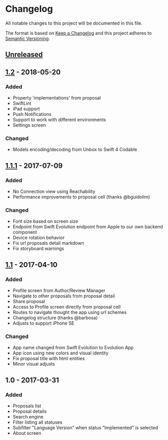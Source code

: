 # Changelog
All notable changes to this project will be documented in this file.

The format is based on [Keep a Changelog](http://keepachangelog.com/en/1.0.0/)
and this project adheres to [Semantic Versioning](http://semver.org/spec/v2.0.0.html).

## [Unreleased]

## [1.2] - 2018-05-20
### Added
- Property 'implementations' from proposal
- SwiftLint
- iPad support
- Push Notifications
- Support to work with different environments
- Settings screen

### Changed
- Models encoding/decoding from Unbox to Swift 4 Codable

## [1.1.1] - 2017-07-09
### Added
- No Connection view using Reachability
- Performance improvements to proposal cell (thanks @bguidolim)

### Changed
- Font size based on screen size
- Endpoint from Swift Evolution endpoint from Apple to our own backend component
- Device rotation behavior
- Fix url proposals detail markdown
- Fix storyboard warnings

## [1.1] - 2017-04-10
### Added
- Profile screen from Author/Review Manager
- Navigate to other proposals from proposal detail
- Share proposal
- Access to Profile screen directly from proposal cell
- Routes to navigate thought the app using url schemes
- Changelog structure (thanks @barbosa)
- Adjusts to support iPhone SE

### Changed
- App name changed from Swift Evolution to Evolution App
- App icon using new colors and visual identity
- Fix proposal title with html entities
- Minor visual adjusts 

## 1.0 - 2017-03-31
### Added
- Proposals list
- Proposal details
- Search engine
- Filter listing all statuses
- Subfilter "Language Version" when status "Implemented" is selected
- About screen

[Unreleased]: https://github.com/evolution-app/ios/compare/master...development
[1.2]: https://github.com/evolution-app/ios/compare/v1.1.1...v1.2
[1.1.1]: https://github.com/evolution-app/ios/compare/v1.1...v1.1.1
[1.1]: https://github.com/evolution-app/ios/compare/v1.0...v1.1
